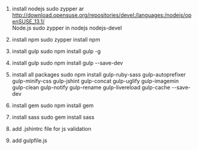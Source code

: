 1. install nodejs
sudo zypper ar \
  http://download.opensuse.org/repositories/devel:/languages:/nodejs/openSUSE_13.1/ \
  Node.js
sudo zypper in nodejs nodejs-devel

2. install npm 
sudo zypper install npm


3. install gulp
sudo npm install gulp -g

4. install gulp 
sudo npm install gulp --save-dev

5. install all packages
sudo npm install gulp-ruby-sass gulp-autoprefixer gulp-minify-css gulp-jshint gulp-concat gulp-uglify gulp-imagemin gulp-clean gulp-notify gulp-rename gulp-livereload gulp-cache --save-dev

6. install gem
sudo npm install gem

7. install sass
sudo gem install sass

8. add .jshintrc file for js validation

9. add gulpfile.js 

